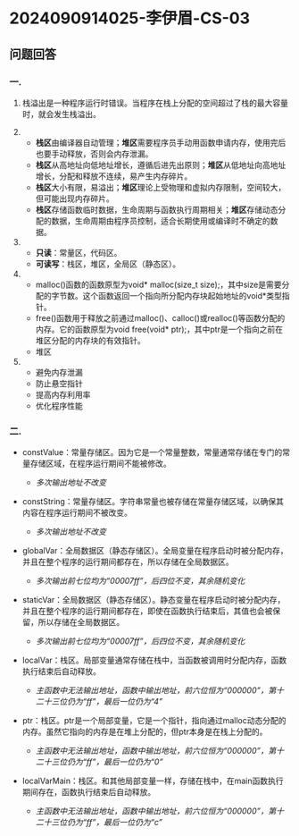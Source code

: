 # 2024090914025-李伊眉-CS-03
## 问题回答
### 一.
1. 栈溢出是一种程序运行时错误。当程序在栈上分配的空间超过了栈的最大容量时，就会发生栈溢出。

2. - **栈区**由编译器自动管理；**堆区**需要程序员手动用函数申请内存，使用完后也要手动释放，否则会内存泄漏。
   - **栈区**从高地址向低地址增长，遵循后进先出原则；**堆区**从低地址向高地址增长，分配和释放不连续，易产生内存碎片。
   - **栈区**大小有限，易溢出；**堆区**理论上受物理和虚拟内存限制，空间较大，但可能出现内存碎片。
   - **栈区**存储函数临时数据，生命周期与函数执行周期相关；**堆区**存储动态分配的数据，生命周期由程序员控制，适合长期使用或编译时不确定的数据。

3. - **只读**：常量区，代码区。
   - **可读写**：栈区，堆区，全局区（静态区）。

4. - malloc()函数的函数原型为void* malloc(size_t size);，其中size是需要分配的字节数。这个函数返回一个指向所分配内存块起始地址的void*类型指针。
   - free()函数用于释放之前通过malloc()、calloc()或realloc()等函数分配的内存。它的函数原型为void free(void* ptr);，其中ptr是一个指向之前在堆区分配的内存块的有效指针。
   - 堆区

5. - 避免内存泄漏
   - 防止悬空指针
   - 提高内存利用率
   - 优化程序性能

### 二.
- constValue：常量存储区。因为它是一个常量整数，常量通常存储在专门的常量存储区域，在程序运行期间不能被修改。
  - *多次输出地址不改变*

- constString：常量存储区。字符串常量也被存储在常量存储区域，以确保其内容在程序运行期间不被改变。
  - *多次输出地址不改变*

- globalVar：全局数据区（静态存储区）。全局变量在程序启动时被分配内存，并且在整个程序的运行期间都存在，所以存储在全局数据区。
  - *多次输出前七位均为“00007ff”，后四位不变，其余随机变化*

- staticVar：全局数据区（静态存储区）。静态变量在程序启动时被分配内存，并且在整个程序的运行期间都存在，即使在函数执行结束后，其值也会被保留，所以存储在全局数据区。
  - *多次输出前七位均为“00007ff”，后四位不变，其余随机变化*

- localVar：栈区。局部变量通常存储在栈中，当函数被调用时分配内存，函数执行结束后自动释放。
  - *主函数中无法输出地址，函数中输出地址，前六位恒为“000000”，第十二十三位仍为“ff”，最后一位仍为“4”*

- ptr：栈区。ptr是一个局部变量，它是一个指针，指向通过malloc动态分配的内存。虽然它指向的内存是在堆上分配的，但ptr本身是在栈上分配的。
  - *主函数中无法输出地址，函数中输出地址，前六位恒为“000000”，第十二十三位仍为“ff”，最后一位仍为“0”*

- localVarMain：栈区。和其他局部变量一样，存储在栈中，在main函数执行期间存在，函数执行结束后自动释放。
  - *主函数中无法输出地址，函数中输出地址，前六位恒为“000000”，第十二十三位仍为“ff”，最后一位仍为“c”*
